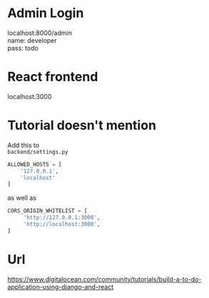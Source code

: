 # Admin Login
localhost:8000/admin <br>
name: developer <br>
pass: todo

# React frontend
localhost:3000

# Tutorial doesn't mention
Add this to <br>
`backend/settings.py`
```py
ALLOWED_HOSTS = [
    '127.0.0.1',
    'localhost'
]
```
as well as
```py
CORS_ORIGIN_WHITELIST = [
     'http://127.0.0.1:3000',
     'http://localhost:3000',
]
```


# Url
https://www.digitalocean.com/community/tutorials/build-a-to-do-application-using-django-and-react